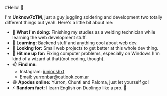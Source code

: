 #Hello! 👋

I'm **Unknow7zTM**, just a guy juggling soldering and development two totally different things but yeah. Here's a little bit about me:

- 🔭 **What I'm doing:** Finishing my studies as a welding technician while learning the web development stuff.
- 🌱 **Learning:** Backend stuff and anything cool about web dev.
- 👯 **Looking for:** Small web projects to get better at this whole dev thing.
- 💬 **Hit me up for:** Fixing computer problems, especially on Windows (I'm kind of a wizard at that)(not coding, though).
- 📫 **Find me:** 
   - Instagram: [junior.shxt](https://www.instagram.com/junior.shxt)
   - Email: [yurronbar@outlook.com.ar](mailto:yurronbar@outlook.com.ar)
- 😄 **Apodes online:** Yurron, Chunti and Paloma, just let yourself go!
- ⚡ **Random fact:** I learn English on Duolingo like a pro. 🦉
